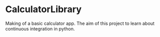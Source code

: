 # CalculatorLibrary
Making of a basic calculator app. The aim of this project to learn about continuous integration in python.
